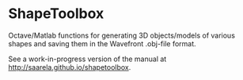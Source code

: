 # ShapeToolbox
Octave/Matlab functions for generating 3D objects/models of various
shapes and saving them in the Wavefront .obj-file format.

See a work-in-progress version of the manual at http://saarela.github.io/shapetoolbox.
